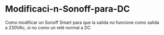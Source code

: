 # Modificaci-n-Sonoff-para-DC
Como modificar un Sonoff Smart para que la salida no funcione como salida a 230VAc, si no como un relé normal a DC
